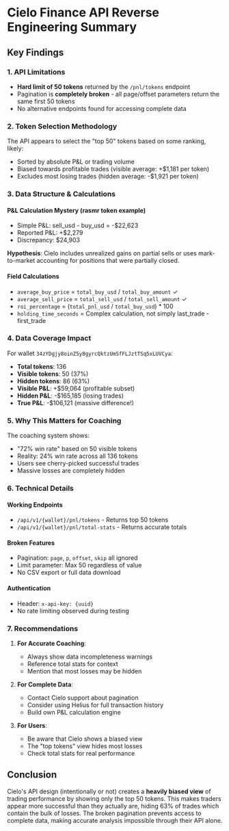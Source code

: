 # Cielo Finance API Reverse Engineering Summary

## Key Findings

### 1. API Limitations
- **Hard limit of 50 tokens** returned by the `/pnl/tokens` endpoint
- Pagination is **completely broken** - all page/offset parameters return the same first 50 tokens
- No alternative endpoints found for accessing complete data

### 2. Token Selection Methodology
The API appears to select the "top 50" tokens based on some ranking, likely:
- Sorted by absolute P&L or trading volume
- Biased towards profitable trades (visible average: +$1,181 per token)
- Excludes most losing trades (hidden average: -$1,921 per token)

### 3. Data Structure & Calculations

#### P&L Calculation Mystery (rasmr token example)
- Simple P&L: sell_usd - buy_usd = -$22,623
- Reported P&L: +$2,279
- Discrepancy: $24,903

**Hypothesis**: Cielo includes unrealized gains on partial sells or uses mark-to-market accounting for positions that were partially closed.

#### Field Calculations
- `average_buy_price` = `total_buy_usd` / `total_buy_amount` ✓
- `average_sell_price` = `total_sell_usd` / `total_sell_amount` ✓
- `roi_percentage` = (`total_pnl_usd` / `total_buy_usd`) * 100
- `holding_time_seconds` = Complex calculation, not simply last_trade - first_trade

### 4. Data Coverage Impact
For wallet `34zYDgjy8oinZ5y8gyrcQktzUmSfFLJztTSq5xLUVCya`:
- **Total tokens**: 136
- **Visible tokens**: 50 (37%)
- **Hidden tokens**: 86 (63%)
- **Visible P&L**: +$59,064 (profitable subset)
- **Hidden P&L**: -$165,185 (losing trades)
- **True P&L**: -$106,121 (massive difference!)

### 5. Why This Matters for Coaching
The coaching system shows:
- "72% win rate" based on 50 visible tokens
- Reality: 24% win rate across all 136 tokens
- Users see cherry-picked successful trades
- Massive losses are completely hidden

### 6. Technical Details

#### Working Endpoints
- `/api/v1/{wallet}/pnl/tokens` - Returns top 50 tokens
- `/api/v1/{wallet}/pnl/total-stats` - Returns accurate totals

#### Broken Features
- Pagination: `page`, `p`, `offset`, `skip` all ignored
- Limit parameter: Max 50 regardless of value
- No CSV export or full data download

#### Authentication
- Header: `x-api-key: {uuid}`
- No rate limiting observed during testing

### 7. Recommendations

1. **For Accurate Coaching**: 
   - Always show data incompleteness warnings
   - Reference total stats for context
   - Mention that most losses may be hidden

2. **For Complete Data**:
   - Contact Cielo support about pagination
   - Consider using Helius for full transaction history
   - Build own P&L calculation engine

3. **For Users**:
   - Be aware that Cielo shows a biased view
   - The "top tokens" view hides most losses
   - Check total stats for real performance

## Conclusion

Cielo's API design (intentionally or not) creates a **heavily biased view** of trading performance by showing only the top 50 tokens. This makes traders appear more successful than they actually are, hiding 63% of trades which contain the bulk of losses. The broken pagination prevents access to complete data, making accurate analysis impossible through their API alone.